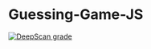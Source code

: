 # Guessing-Game-JS
[![DeepScan grade](https://deepscan.io/api/teams/21907/projects/25263/branches/788392/badge/grade.svg)](https://deepscan.io/dashboard#view=project&tid=21907&pid=25263&bid=788392)
